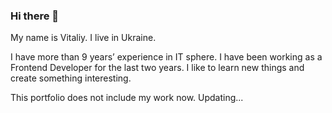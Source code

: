 ### Hi there 👋

My name is Vitaliy. I live in Ukraine. 

I have more than 9 years’ experience in IT sphere.
I have been working as a Frontend Developer for the last two years. I like to learn new things and create something interesting.

This portfolio does not include my work now. Updating...
<!--This portfolio contains my works like landing pages and a small Angular projects.-->


<!--
**vitaliimalynka/vitaliimalynka** is a ✨ _special_ ✨ repository because its `README.md` (this file) appears on your GitHub profile.

Here are some ideas to get you started:

- 🔭 I’m currently working on ...
- 🌱 I’m currently learning ...
- 👯 I’m looking to collaborate on ...
- 🤔 I’m looking for help with ...
- 💬 Ask me about ...
- 📫 How to reach me: ...
- 😄 Pronouns: ...
- ⚡ Fun fact: ...
-->
